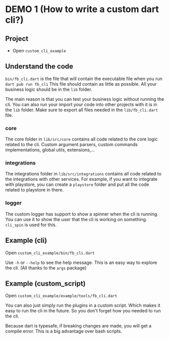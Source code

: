 # DEMO 1 (How to write a custom dart cli?)

## Project

- Open `custom_cli_example`

## Understand the code

`bin/fb_cli.dart` is the file that will contain the executable file when you run `dart pub run fb_cli`
This file should contain as little as possible. All your business logic should be in the `lib` folder.

The main reason is that you can test your business logic without running the cli. You can also run your import your code into other projects with it is in the `lib` folder.
Make sure to export all files needed in the `lib/fb_cli.dart` file.

### core

The core folder in `lib/src/core` contains all code related to the core logic related to the cli. Custom argument parsers, custom commands implementations, global utils, extensions,...

### integrations

The integrations folder in `lib/src/integrations` contains all code related to the integrations with other services. For example, if you want to integrate with playstore, you can create a `playstore` folder and put all the code related to playstore in there.

### logger

The custom logger has support to show a spinner when the cli is running. You can use it to show the user that the cli is working on something. `cli_spin` is used for this.

## Example (cli)

Open `custom_cli_example/bin/fb_cli.dart`

Use `-h` or `--help` to see the help message. This is an easy way to explore the cli. (All thanks to the `args` package)

## Example (custom_script)

Open `custom_cli_example/example/tools/fb_cli.dart`

You can also just simply run the plugins in a custom script. Which makes it easy to run the cli in the future. So you don't forget how you needed to run the cli.

Because dart is typesafe, if breaking changes are made, you will get a compile error. This is a big advantage over bash scripts.
